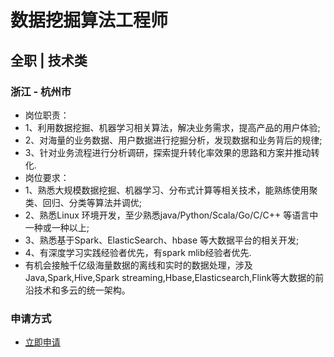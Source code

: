 
# 数据挖掘算法工程师
## 全职  |  技术类
### 浙江 - 杭州市

- 岗位职责：
- 1、利用数据挖掘、机器学习相关算法，解决业务需求，提高产品的用户体验;
- 2、对海量的业务数据、用户数据进行挖掘分析，发现数据和业务背后的规律;
- 3、针对业务流程进行分析调研，探索提升转化率效果的思路和方案并推动转化.
- 岗位要求：
- 1、熟悉大规模数据挖掘、机器学习、分布式计算等相关技术，能熟练使用聚类、回归、分类等算法并调优;
- 2、熟悉Linux 环境开发，至少熟悉java/Python/Scala/Go/C/C++ 等语言中一种或一种以上;
- 3、熟悉基于Spark、ElasticSearch、hbase 等大数据平台的相关开发;
- 4、有深度学习实践经验者优先，有spark mlib经验者优先.
- 有机会接触千亿级海量数据的离线和实时的数据处理，涉及Java,Spark,Hive,Spark streaming,Hbase,Elasticsearch,Flink等大数据的前沿技术和多云的统一架构。
### 申请方式
- <a href="mailto:hr@tuya.com" title=yourName-数据挖掘算法工程师>立即申请</a>